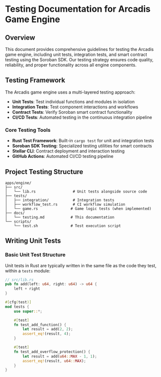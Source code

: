 # Testing Documentation for Arcadis Game Engine

## Overview

This document provides comprehensive guidelines for testing the Arcadis game engine, including unit tests, integration tests, and smart contract testing using the Soroban SDK. Our testing strategy ensures code quality, reliability, and proper functionality across all engine components.

## Testing Framework

The Arcadis game engine uses a multi-layered testing approach:

- **Unit Tests**: Test individual functions and modules in isolation
- **Integration Tests**: Test component interactions and workflows  
- **Contract Tests**: Verify Soroban smart contract functionality
- **CI/CD Tests**: Automated testing in the continuous integration pipeline

### Core Testing Tools

- **Rust Test Framework**: Built-in `cargo test` for unit and integration tests
- **Soroban SDK Testing**: Specialized testing utilities for smart contracts
- **Stellar CLI**: Contract deployment and interaction testing
- **GitHub Actions**: Automated CI/CD testing pipeline

## Project Testing Structure

```plaintext
apps/engine/
├── src/
│   └── lib.rs                 # Unit tests alongside source code
├── tests/
│   ├── integration/           # Integration tests
│   ├── workflow_test.rs       # CI workflow simulation
│   └── game.rs               # Game logic tests (when implemented)
├── docs/
│   └── testing.md            # This documentation
└── scripts/
    └── test.sh               # Test execution script
```

## Writing Unit Tests

### Basic Unit Test Structure

Unit tests in Rust are typically written in the same file as the code they test, within a `tests` module:

```rust
// src/lib.rs
pub fn add(left: u64, right: u64) -> u64 {
    left + right
}

#[cfg(test)]
mod tests {
    use super::*;

    #[test]
    fn test_add_function() {
        let result = add(2, 2);
        assert_eq!(result, 4);
    }

    #[test]
    fn test_add_overflow_protection() {
        let result = add(u64::MAX - 1, 1);
        assert_eq!(result, u64::MAX);
    }
}
